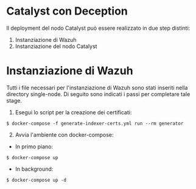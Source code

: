 # Catalyst con Deception
Il deployment del nodo Catalyst può essere realizzato in due step distinti:

1) Instanziazione di Wazuh
2) Instanziazione del nodo Catalyst

# Instanziazione di Wazuh

Tutti i file necessari per l'instanziazione di Wazuh sono stati inseriti nella directory single-node. Di seguito sono indicati i passi per completare tale stage.

1) Esegui lo script per la creazione dei certificati:
```
$ docker-compose -f generate-indexer-certs.yml run --rm generator
```

2) Avvia l'ambiente con docker-compose:

- In primo piano:
```
$ docker-compose up
```

- In background:
```
$ docker-compose up -d
```


